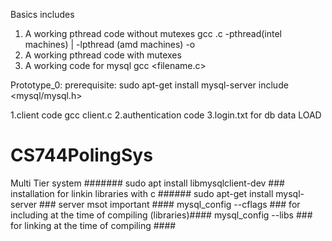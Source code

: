 Basics includes
  1. A working pthread code without mutexes
    gcc <filename>.c -pthread(intel machines) | -lpthread (amd machines) -o <filenname>
  2. A working pthread code with mutexes
  3. A working code for mysql
      gcc <filename.c> 

Prototype_0:
  prerequisite: 
    sudo apt-get install mysql-server
    include <mysql/mysql.h>
    
    
  
  1.client code 
    gcc client.c
  2.authentication code 
  3.login.txt for db data LOAD
  
# CS744PolingSys
Multi Tier system  #######
sudo apt install libmysqlclient-dev                                      ### installation for linkin libraries with c ######
sudo apt-get install mysql-server                                       ### server msot important ####
mysql_config --cflags                                                   ### for including at the time of compiling (libraries)####
mysql_config --libs                                                     ### for linking at the time of compiling ####
